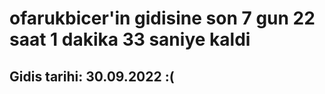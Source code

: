 # ofarukbicer'in gidisine son 7 gun 22 saat 1 dakika 33 saniye kaldi

## Gidis tarihi: 30.09.2022 :(